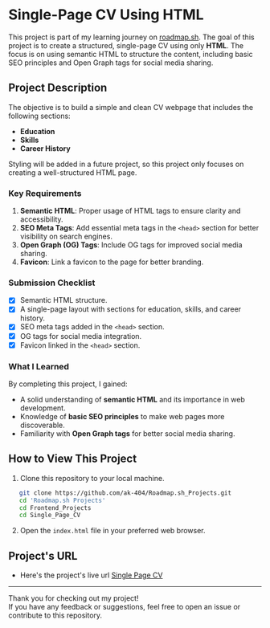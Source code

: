 # Single-Page CV Using HTML  

This project is part of my learning journey on [roadmap.sh](https://roadmap.sh). The goal of this project is to create a structured, single-page CV using only **HTML**. The focus is on using semantic HTML to structure the content, including basic SEO principles and Open Graph tags for social media sharing.  

## Project Description  

The objective is to build a simple and clean CV webpage that includes the following sections:  
- **Education**  
- **Skills**  
- **Career History**  

Styling will be added in a future project, so this project only focuses on creating a well-structured HTML page.  

### Key Requirements  
1. **Semantic HTML**: Proper usage of HTML tags to ensure clarity and accessibility.  
2. **SEO Meta Tags**: Add essential meta tags in the `<head>` section for better visibility on search engines.  
3. **Open Graph (OG) Tags**: Include OG tags for improved social media sharing.  
4. **Favicon**: Link a favicon to the page for better branding.  

### Submission Checklist  
- [x] Semantic HTML structure.  
- [x] A single-page layout with sections for education, skills, and career history.  
- [x] SEO meta tags added in the `<head>` section.  
- [x] OG tags for social media integration.  
- [x] Favicon linked in the `<head>` section.  

### What I Learned  
By completing this project, I gained:  
- A solid understanding of **semantic HTML** and its importance in web development.  
- Knowledge of **basic SEO principles** to make web pages more discoverable.  
- Familiarity with **Open Graph tags** for better social media sharing.

## How to View This Project  
1. Clone this repository to your local machine.
```bash
   git clone https://github.com/ak-404/Roadmap.sh_Projects.git
   cd 'Roadmap.sh Projects'
   cd Frontend_Projects
   cd Single_Page_CV
```
2. Open the `index.html` file in your preferred web browser.  

## Project's URL
- Here's the project's live url [Single Page CV](https://singel-page-cv0.web.app/)

---  
Thank you for checking out my project!  
If you have any feedback or suggestions, feel free to open an issue or contribute to this repository.
